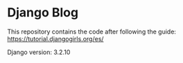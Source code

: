 # Django Blog

This repository contains the code after following the guide: https://tutorial.djangogirls.org/es/

Django version: 3.2.10
